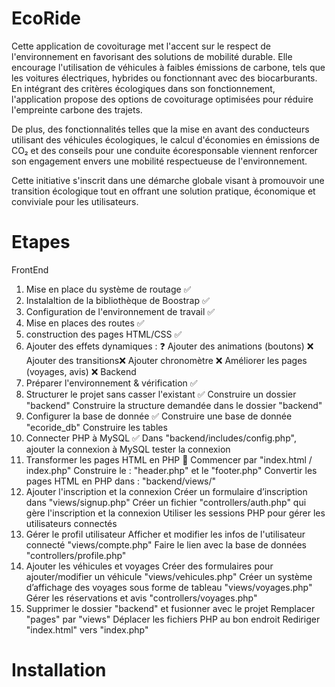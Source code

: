 # EcoRide
Cette application de covoiturage met l'accent sur le respect de l'environnement en favorisant des solutions de mobilité durable. Elle encourage l'utilisation de véhicules à faibles émissions de carbone, tels que les voitures électriques, hybrides ou fonctionnant avec des biocarburants. En intégrant des critères écologiques dans son fonctionnement, l'application propose des options de covoiturage optimisées pour réduire l'empreinte carbone des trajets.

De plus, des fonctionnalités telles que la mise en avant des conducteurs utilisant des véhicules écologiques, le calcul d'économies en émissions de CO₂ et des conseils pour une conduite écoresponsable viennent renforcer son engagement envers une mobilité respectueuse de l'environnement.

Cette initiative s'inscrit dans une démarche globale visant à promouvoir une transition écologique tout en offrant une solution pratique, économique et conviviale pour les utilisateurs.

# Etapes
FrontEnd
1. Mise en place du système de routage ✅
2. Instalaltion de la bibliothèque de Boostrap ✅
3. Configuration de l'environnement de travail ✅
4. Mise en places des routes ✅
5. construction des pages HTML/CSS ✅
6. Ajouter des effets dynamiques : ❓
    Ajouter des animations (boutons) ❌
    Ajouter des transitions❌
    Ajouter chronomètre ❌
    Améliorer les pages (voyages, avis) ❌
Backend
1. Préparer l'environnement & vérification ✅
2. Structurer le projet sans casser l'existant ✅
    Construire un dossier "backend" 
    Construire la structure demandée dans le dossier "backend" 
3. Configurer la base de donnée ✅
    Construire une base de donnée "ecoride_db"
    Construire les tables 
4. Connecter PHP à MySQL ✅
    Dans "backend/includes/config.php", ajouter la connexion à MySQL 
    tester la connexion 
5. Transformer les pages HTML en PHP 🚨
    Commencer par "index.html / index.php"
    Construire le : "header.php" et le "footer.php"
    Convertir les pages HTML en PHP dans : "backend/views/"
6. Ajouter l'inscription et la connexion
    Créer un formulaire d’inscription dans "views/signup.php"
    Créer un fichier "controllers/auth.php" qui gère l'inscription et la connexion
    Utiliser les sessions PHP pour gérer les utilisateurs connectés
7. Gérer le profil utilisateur
    Afficher et modifier les infos de l'utilisateur connecté "views/compte.php"
    Faire le lien avec la base de données "controllers/profile.php"
8. Ajouter les véhicules et voyages
    Créer des formulaires pour ajouter/modifier un véhicule "views/vehicules.php"
    Créer un système d’affichage des voyages sous forme de tableau "views/voyages.php"
    Gérer les réservations et avis "controllers/voyages.php"
9. Supprimer le dossier "backend" et fusionner avec le projet
    Remplacer "pages" par "views"
    Déplacer les fichiers PHP au bon endroit
    Rediriger "index.html" vers "index.php"


# Installation

